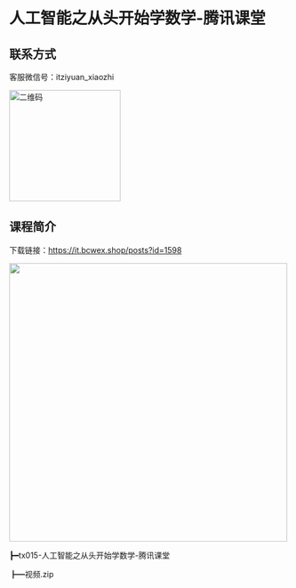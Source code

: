 # 人工智能之从头开始学数学-腾讯课堂

## 联系方式

客服微信号：itziyuan_xiaozhi

<img src="https://ziyuanyun.oss-cn-guangzhou.aliyuncs.com/common/20240614073449/666b82192834a.jpg" width="200" height="200" alt="二维码">

## 课程简介

下载链接：https://it.bcwex.shop/posts?id=1598

<img src="https://ziyuanyun.oss-cn-guangzhou.aliyuncs.com/yun/20240515183243/66448f4b1fa6c.jpg" width="500" alt="">

  ┣━tx015-人工智能之从头开始学数学-腾讯课堂

 ┣━视频.zip

  